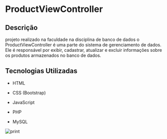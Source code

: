 # ProductViewController

## Descrição

projeto realizado na faculdade na disciplina de banco de dados o ProductViewController é uma parte do sistema de gerenciamento de dados. Ele é responsável por exibir, cadastrar, atualizar e excluir informações sobre os produtos armazenados no banco de dados.

## Tecnologias Utilizadas

- HTML

- CSS (Bootstrap)

- JavaScript

- PHP

- MySQL

  

![print](C:\Workspace\productViewController\print.png)